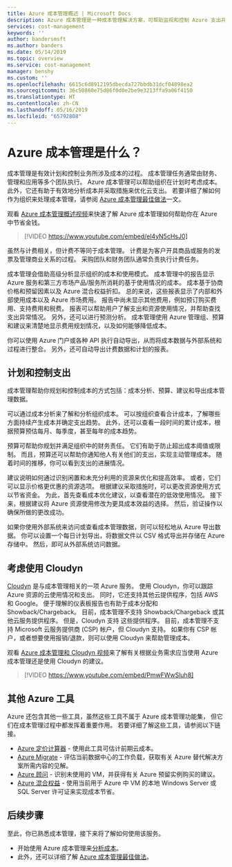 ```yaml
---
title: Azure 成本管理概述 | Microsoft Docs
description: Azure 成本管理是一种成本管理解决方案，可帮助监视和控制 Azure 支出并优化资源使用。
services: cost-management
keywords: ''
author: bandersmsft
ms.author: banders
ms.date: 05/14/2019
ms.topic: overview
ms.service: cost-management
manager: benshy
ms.custom: ''
ms.openlocfilehash: 6615c6d8912195dbecda727bbdb31dcf04898ea2
ms.sourcegitcommit: 36c50860e75d86f0d0e2be9e3213ffa9a06f4150
ms.translationtype: HT
ms.contentlocale: zh-CN
ms.lasthandoff: 05/16/2019
ms.locfileid: "65792808"
---
```

# <a name="what-is-azure-cost-management"></a>Azure 成本管理是什么？

成本管理是有效计划和控制业务所涉及成本的过程。 成本管理任务通常由财务、管理和应用等多个团队执行。 Azure 成本管理可以帮助组织在计划时考虑成本。 此外，它还有助于有效地分析成本并采取措施来优化云支出。 若要详细了解如何作为组织来处理成本管理，请参阅 [Azure 成本管理最佳做法](cost-mgt-best-practices.md)一文。

观看 [Azure 成本管理概述视频](https://www.youtube.com/watch?v=el4yN5cHsJ0)来快速了解 Azure 成本管理如何帮助你在 Azure 中节省金钱。

>[!VIDEO https://www.youtube.com/embed/el4yN5cHsJ0]

虽然与计费相关，但计费不等同于成本管理。 计费是为客户开具商品或服务的发票及管理商业关系的过程。  采购团队和财务团队通常负责执行计费任务。

成本管理会借助高级分析显示组织的成本和使用模式。 成本管理中的报告显示 Azure 服务和第三方市场产品/服务所消耗的基于使用情况的成本。 成本基于协商价格和预留因素以及 Azure 混合权益折扣。 总的来说，这些报表显示了内部和外部使用成本以及 Azure 市场费用。 报告中尚未显示其他费用，例如预订购买费用、支持费用和税费。 报表可以帮助用户了解支出和资源使用情况，并帮助查找支出异常情况。 另外，还可以进行预测分析。 成本管理使用 Azure 管理组、预算和建议来清楚地显示费用规划情况，以及如何能够降低成本。

你可以使用 Azure 门户或各种 API 执行自动导出，从而将成本数据与外部系统和过程进行整合。 另外，还可自动导出计费数据和计划的报表。

## <a name="plan-and-control-expenses"></a>计划和控制支出

成本管理帮助你规划和控制成本的方式包括：成本分析、预算、建议和导出成本管理数据。

可以通过成本分析来了解和分析组织成本。 可以按组织查看合计成本，了解哪些方面持续产生成本并确定支出趋势。 此外，还可以查看一段时间的累计成本，根据预算预估每月、每季度，甚至每年的成本趋势。

预算可帮助你规划并满足组织中的财务责任。 它们有助于防止超出成本阈值或限制。 而且，预算还可以帮助你通知他人有关他们的支出，实现主动管理成本。 随着时间的推移，你可以看到支出的进展情况。

建议说明如何通过识别闲置和未充分利用的资源来优化和提高效率。 或者，它们可以显示价格更优惠的资源选项。 根据建议采取措施时，可以更改资源使用方式以节省资金。 为此，首先查看成本优化建议，以查看潜在的低效使用情况。 接下来，根据建议将 Azure 资源使用修改为更具成本效益的选择。 然后，验证操作以确保所做的更改成功。

如果你使用外部系统来访问或查看成本管理数据，则可以轻松地从 Azure 导出数据。 你可以设置一个每日计划导出，将数据文件以 CSV 格式导出并存储在 Azure 存储中。 然后，即可从外部系统访问数据。

## <a name="consider-cloudyn"></a>考虑使用 Cloudyn

[Cloudyn](overview.md) 是与成本管理相关的一项 Azure 服务。 使用 Cloudyn，你可以跟踪 Azure 资源的云使用情况和支出。 同时，它还支持其他云提供程序，包括 AWS 和 Google。 便于理解的仪表板报告也有助于成本分配和 Showback/Chargeback。 目前，成本管理不支持 Showback/Chargeback 或其他云服务提供程序。 但是，Cloudyn 支持  这些提供程序。 目前，成本管理不支持 Microsoft 云服务提供商 (CSP) 帐户，但 Cloudyn 支持。 如果你有 CSP 帐户，或者想要使用报销/退款，则可以使用 Cloudyn 来帮助管理成本。

观看 [Azure 成本管理和 Cloudyn 视频](https://www.youtube.com/watch?v=PmwFWwSluh8)来了解有关根据业务需求应当使用 Azure 成本管理还是使用 Cloudyn 的建议。

>[!VIDEO https://www.youtube.com/embed/PmwFWwSluh8]

## <a name="additional-azure-tools"></a>其他 Azure 工具

Azure 还包含其他一些工具，虽然这些工具不属于 Azure 成本管理功能集， 但它们在成本管理过程中都发挥着重要作用。 若要详细了解这些工具，请参阅以下链接。

- [Azure 定价计算器](https://azure.microsoft.com/pricing/calculator/) - 使用此工具可估计前期云成本。
- [Azure Migrate](../migrate/migrate-overview.md) - 评估当前数据中心的工作负载，获取有关 Azure 替代解决方案所需内容的见解。
- [Azure 顾问](../advisor/advisor-overview.md) - 识别未使用的 VM，并获得有关 Azure 预留实例购买的建议。
- [Azure 混合权益](https://azure.microsoft.com/pricing/hybrid-benefit/) - 使用当前用于 Azure 中 VM 的本地 Windows Server 或 SQL Server 许可证来实现成本节省。


## <a name="next-steps"></a>后续步骤

至此，你已熟悉成本管理，接下来将了解如何使用该服务。

- 开始使用 Azure 成本管理来[分析成本](quick-acm-cost-analysis.md)。
- 此外，还可以详细了解 [Azure 成本管理最佳做法](cost-mgt-best-practices.md)。
